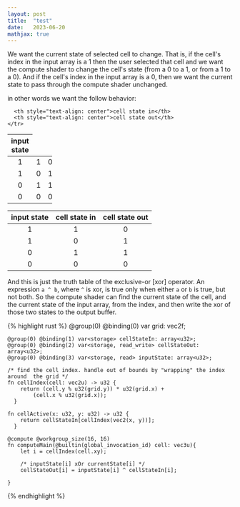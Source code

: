```yaml
---
layout: post
title:  "test"
date:   2023-06-20
mathjax: true
---
```


We want the current state of selected cell to change. That is, if the cell's index in the input array is a 1 then the user selected that cell and we want the compute shader to change the cell's state (from a 0 to a 1, or from a 1 to a 0). And if the cell's index in the input array is a 0, then we want the current state to pass through the compute shader unchanged. 

in other words we want the follow behavior:

<table style="
    width: 100px;
">
  <thead>
    <th style="text-align: center">input state</th><tr>
      
      <th style="text-align: center">cell state in</th>
      <th style="text-align: center">cell state out</th>
    </tr>
  </thead>
  <tbody>
    <tr>
      <td style="text-align: center">1</td>
      <td style="text-align: center">1</td>
      <td style="text-align: center">0</td>
    </tr>
    <tr>
      <td style="text-align: center">1</td>
      <td style="text-align: center">0</td>
      <td style="text-align: center">1</td>
    </tr>
    <tr>
      <td style="text-align: center">0</td>
      <td style="text-align: center">1</td>
      <td style="text-align: center">1</td>
    </tr>
    <tr>
      <td style="text-align: center">0</td>
      <td style="text-align: center">0</td>
      <td style="text-align: center">0</td>
    </tr>
  </tbody>
</table>


| input state  | cell state in  | cell state out |
| :----------------: | :----------------: | :-------------------: |
| 1        |   1         | 0           |
| 1        |   0         | 1           |
| 0        |   1         | 1           |
| 0        |   0         | 0           |


And this is just the truth table of the exclusive-or \[xor\] operator. An expression ``` a ^ b ```, where ``` ^ ``` is xor, is true only when either ``` a ``` or ``` b ``` is true, but not both. So the compute shader can find the current state of the cell, and the current state of the input array, from the index, and then write the xor of those two states to the output buffer.

{% highlight rust %}
@group(0) @binding(0) var<uniform> grid: vec2f;

    @group(0) @binding(1) var<storage> cellStateIn: array<u32>;
    @group(0) @binding(2) var<storage, read_write> cellStateOut: array<u32>;
    @group(0) @binding(3) var<storage, read> inputState: array<u32>;

    /* find the cell index. handle out of bounds by "wrapping" the index around  the grid */
    fn cellIndex(cell: vec2u) -> u32 {
        return (cell.y % u32(grid.y)) * u32(grid.x) +
            (cell.x % u32(grid.x));
      }
    
    fn cellActive(x: u32, y: u32) -> u32 {
        return cellStateIn[cellIndex(vec2(x, y))];
      }

    @compute @workgroup_size(16, 16)
    fn computeMain(@builtin(global_invocation_id) cell: vec3u){
        let i = cellIndex(cell.xy);

        /* inputState[i] xOr currentState[i] */
        cellStateOut[i] = inputState[i] ^ cellStateIn[i];
            
    }
{% endhighlight %}
